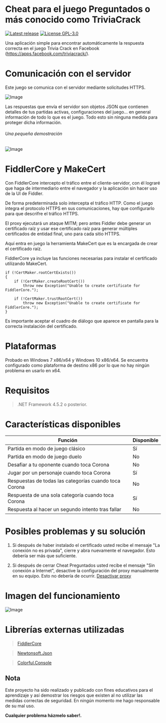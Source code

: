 # Cheat para el juego Preguntados o más conocido como TriviaCrack

[![Latest release](https://img.shields.io/github/release/JAX20/Cheat-TriviaCrack.svg)](https://github.com/JAX20/Cheat-TriviaCrack/releases)
[![License GPL-3.0](https://img.shields.io/badge/license-GPL--3.0-brightgreen.svg)](https://github.com/JAX20/Cheat-TriviaCrack/blob/master/LICENSE)

Una aplicación simple para encontrar automáticamente la respuesta correcta en el juego Trivia Crack en Facebook (https://apps.facebook.com/triviacrack/).

# Comunicación con el servidor
Este juego se comunica con el servidor mediante solicitudes HTTPS.

![Image](https://image.ibb.co/b4xUa9/capture_Api_Preguntados_1.png)

Las respuestas que envía el servidor son objetos JSON que contienen detalles de tus partidas activas, configuraciones del juego... en general información de todo lo que es el juego. Todo esto sin ninguna medida para proteger dicha información.

###### Una pequeña demostración 
![Image](https://image.ibb.co/haUHCp/capture_Api_Preguntados_2.png)

# FiddlerCore y MakeCert
Con FiddlerCore intercepto el tráfico entre el cliente-servidor, con él lograré que haga de intermediario entre el navegador y la aplicación sin hacer uso de la UI de Fiddler.

De forma predeterminada solo intercepta el tráfico HTTP. Como el juego integra el protocolo HTTPS en sus comunicaciones, hay que configurarlo para que descrifre el tráfico HTTPS. 

El proxy ejecutará un ataque MITM; pero antes Fiddler debe generar un certificado raíz y usar ese certificado raíz para generar múltiples certificados de entidad final, uno para cada sitio HTTPS.

Aquí entra en juego la herramienta MakeCert que es la encargada de crear el certificado raíz.

FiddlerCore ya incluye las funciones necesarias para instalar el certificado utilizando MakeCert.

	if (!CertMaker.rootCertExists())
	{
		if (!CertMaker.createRootCert())
			throw new Exception("Unable to create certificate for FiddlerCore.");

		if (!CertMaker.trustRootCert())
			throw new Exception("Unable to create certificate for FiddlerCore.");
	}
Es importante aceptar el cuadro de diálogo que aparece en pantalla para la correcta instalación del certificado.

# Plataformas
Probado en Windows 7 x86/x64 y Windows 10 x86/x64.
Se encuentra configurado como plataforma de destino x86 por lo que no hay ningún problema en usarlo en x64.

# Requisitos
> .NET Framework 4.5.2 o posterior.

# Características disponibles

Función | Disponible
------------ | -------------
Partida en modo de juego clásico | Sí
Partida en modo de juego duelo | No
Desafiar a tu oponente cuando toca Corona | No
Jugar por un personaje cuando toca Corona | Sí
Respuestas de todas las categorías cuando toca Corona | No
Respuesta de una sola categoría cuando toca Corona | Sí
Respuesta al hacer un segundo intento tras fallar | No

# Posibles problemas y su solución
1. Si después de haber instalado el certificado usted recibe el mensaje "La conexión no es privada", cierre y abra nuevamente el navegador. Esto debería ser más que suficiente.

2. Si después de cerrar Cheat Preguntados usted recibe el mensaje "Sin conexión a Internet", desactive la configuración del proxy manualmente en su equipo. Esto no debería de ocurrir. [Desactivar proxy](https://www.google.es/search?q=disable+proxy+settings)

# Imagen del funcionamiento
![Image](https://image.ibb.co/dt5FiU/asnwer_Correct_Trivia_Crack.png)

# Librerías externas utilizadas
> [FiddlerCore](https://www.telerik.com/fiddler/fiddlercore)

> [Newtonsoft.Json](https://www.nuget.org/packages/Newtonsoft.Json/)

> [Colorful.Console](https://github.com/tomakita/Colorful.Console)

## Nota
Este proyecto ha sido realizado y publicado con fines educativos para el aprendizaje y así demostrar los riesgos que existen al no utilizar las medidas correctas de seguridad. En ningún momento me hago responsable de su mal uso.

**Cualquier problema házmelo saber!.**
